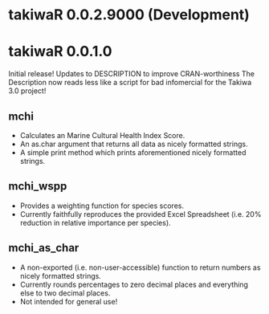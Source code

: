 # takiwaR 0.0.2.9000 (Development)

# takiwaR 0.0.1.0

Initial release!
Updates to DESCRIPTION to improve CRAN-worthiness
The Description now reads less like a script for bad infomercial for the Takiwa 3.0 project!

## mchi

- Calculates an Marine Cultural Health Index Score.
- An as.char argument that returns all data as nicely formatted strings.
- A simple print method which prints aforementioned nicely formatted strings.

## mchi_wspp

- Provides a weighting function for species scores.
- Currently faithfully reproduces the provided Excel Spreadsheet (i.e. 20% reduction in relative importance per species).

## mchi_as_char

- A non-exported (i.e. non-user-accessible) function to return numbers as nicely formatted strings.
- Currently rounds percentages to zero decimal places and everything else to two decimal places.  
- Not intended for general use!